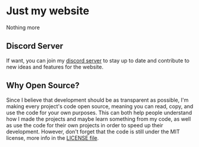 # Just my website
Nothing more
## Discord Server
If want, you can join my [discord server](https://discord.gg/MQgTSM4qtm) to stay up to date and contribute to new ideas and features for the website.
## Why Open Source?
Since I believe that development should be as transparent as possible, I'm making every project's code open source, meaning you can read, copy, and use the code for your own purposes. This can both help people understand how I made the projects and maybe learn something from my code, as well as use the code for their own projects in order to speed up their development. However, don't forget that the code is still under the MIT license, more info in the [LICENSE file](LICENSE).
